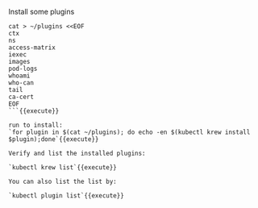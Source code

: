 Install some plugins

```
cat > ~/plugins <<EOF
ctx
ns
access-matrix
iexec
images
pod-logs
whoami
who-can
tail
ca-cert
EOF
```{{execute}}

run to install:
`for plugin in $(cat ~/plugins); do echo -en $(kubectl krew install $plugin);done`{{execute}}

Verify and list the installed plugins:

`kubectl krew list`{{execute}}

You can also list the list by:

`kubectl plugin list`{{execute}}
